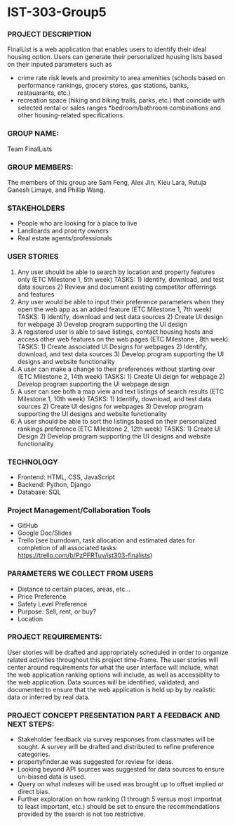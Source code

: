 # IST-303-Group5


### PROJECT DESCRIPTION
FinalList is a web application that enables users to identify their ideal housing option. Users can generate their personalized housing lists based on their inputed parameters such as
* crime rate risk levels and proximity to area amenities (schools based on performance rankings, grocery stores,
gas stations, banks, restauarants, etc.)
* recreation space (hiking and biking trails, parks, etc.) that
coincide with selected rental or sales ranges
*bedroom/bathroom combinations and other housing-related 
specifications.

### GROUP NAME: 
Team FinalLists

### GROUP MEMBERS: 
The members of this group are Sam Feng, Alex Jin, Kieu Lara, Rutuja Ganesh Limaye, and Phillip Wang.

### STAKEHOLDERS
 * People who are looking for a place to live
 * Landloards and proerty owners
 * Real estate agents/professionals

### USER STORIES
 1. Any user should be able to search by location and property features only (ETC Milestone 1, 5th week) 
 TASKS: 1) Identify, download, and test data sources 2) Review and document existing competitor offerrings and features
 2. Any user would be able to input their preference parameters when they open the web app as an added feature (ETC Milestone 1, 7th week) 
 TASKS: 1) Identify, download and test data sources 2) Create UI design for webpage 3) Develop program supporting the UI design
 3. A registered user is able to save listings, contact housing hosts and access other web features on the web pages (ETC Milestone , 8th week)
 TASKS: 1) Create associated UI Designs for webpages 2) Identify, download, and test data sources 3) Develop program supporting the UI designs and website functionality
  4. A user can make a change to their preferences without starting over (ETC Milestone 2, 14th week)
 TASKS: 1) Create UI deign for webpage 2) Develop program supporting the UI webpage design
 5. A user can see both a map view and text listings of search results (ETC Milestone 1, 10th week)
 TASKS: 1) Identify, download, and test data sources 2) Create UI designs for webpages 3) Develop program supporting the UI designs and website functionality 
 6. A user should be able to sort the listings based on their personalized rankings preference (ETC Milestone 2, 12th week)
 TASKS: 1) Create UI Design 2) Develop program supporting the UI designs and website functionality

 
### TECHNOLOGY
 * Frontend: HTML, CSS, JavaScript
 * Backend: Python, Django
 * Database: SQL
 
### Project Management/Collaboration Tools
 * GitHub
 * Google Doc/Slides
 * Trello (see burndown, task allocation and estimated dates for completion of all associated tasks: https://trello.com/b/PzPFRTuv/ist303-finalists)
 
### PARAMETERS WE COLLECT FROM USERS
 * Distance to certain places, areas, etc...
 * Price Preference
 * Safety Level Preference
 * Purpose: Sell, rent, or buy?
 * Location

### PROJECT REQUIREMENTS:
User stories will be drafted and appropriately scheduled in order to organize related activities throughout
this project time-frame.  The user stories will center around requirements for what the user interface will 
include, what the web application ranking options will include, as well as accessiblity to the web application.
Data sources will be identified, validated, and documented to ensure that the web application is held up by 
by realistic data or inferred by real data.

### PROJECT CONCEPT PRESENTATION PART A FEEDBACK AND NEXT STEPS:
* Stakeholder feedback via survey responses from classmates will be sought. A survey will be drafted and distributed to 
  refine preference categories.
* propertyfinder.ae was suggested for review for ideas.
* Looking beyond API sources was suggested for data sources to ensure un-biased data is used.
* Query on what indexes will be used was brought up to offset implied or direct bias.
* Further exploration on how ranking (1 through 5 versus most importnat to least important, etc.) should be set to ensure
  the recommendations provided by the search is not too restrictive.
